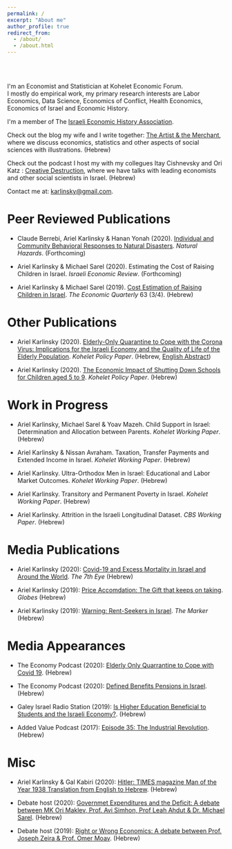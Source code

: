 ```yaml
---
permalink: /
excerpt: "About me"
author_profile: true
redirect_from: 
  - /about/
  - /about.html
---
```


<br/><br/>


I'm an Economist and Statistician at Kohelet Economic Forum. <br/>
I mostly do empirical work, my primary research interests are Labor Economics, Data Science, Economics of Conflict, Health Economics, Economics of Israel and Economic History.

I'm a member of The [Israeli Economic History Association](http://www.eha-israel.org/). 

Check out the blog my wife and I write together: [The Artist & the Merchant](https://www.artistandmerchant.com/), where we discuss economics, statistics and other aspects of social sciences with illustrations. (Hebrew)

Check out the podcast I host my with my collegues Itay Cishnevsky and Ori Katz : [Creative Destruction](http://heres.podbean.com/), where we have talks with leading economists and other social scientists in Israel. (Hebrew)

Contact me at: [karlinsky@gmail.com](karlinsky@gmail.com).



Peer Reviewed Publications
======
* Claude Berrebi, Ariel Karlinsky & Hanan Yonah (2020). [Individual and Community Behavioral Responses to Natural Disasters](https://papers.ssrn.com/sol3/papers.cfm?abstract_id=3630856). _Natural Hazards_. (Forthcoming) 

* Ariel Karlinsky & Michael Sarel (2020).  Estimating the Cost of Raising Children in Israel. _Israeli Economic Review_. (Forthcoming) 

* Ariel Karlinsky & Michael Sarel (2019).  [Cost Estimation of Raising Children in Israel](https://ieca.org.il/wp-content/uploads/2020/02/03Rivon2019Nos3and4.pdf#page=103). _The Economic Quarterly_ 63 (3/4). (Hebrew) 


Other Publications
======
* Ariel Karlinsky (2020). [Elderly-Only Quarantine to Cope with the Corona Virus: Implications for the Israeli Economy and the Quality of Life of the Elderly Population](https://kohelet.org.il/wp-content/uploads/2020/04/%D7%A1%D7%92%D7%A8-%D7%9E%D7%91%D7%95%D7%92%D7%A8%D7%99%D7%9D-%D7%A1%D7%95%D7%A4%D7%99.pdf). _Kohelet Policy Paper_. (Hebrew, [English Abstract](https://bit.ly/3aeYGRT))

* Ariel Karlinsky (2020). [The Economic Impact of Shutting Down Schools for Children aged 5 to 9](https://kohelet.org.il/wp-content/uploads/2020/04/econ.impact.child_.covid_.pdf). _Kohelet Policy Paper_. (Hebrew)


Work in Progress
======
* Ariel Karlinsky, Michael Sarel & Yoav Mazeh. Child Support in Israel: Determination and Allocation between Parents. _Kohelet Working Paper_. (Hebrew)

* Ariel Karlinsky & Nissan Avraham. Taxation, Transfer Payments and Extended Income in Israel. _Kohelet Working Paper_. (Hebrew)

* Ariel Karlinsky. Ultra-Orthodox Men in Israel: Educational and Labor Market Outcomes. _Kohelet Working Paper_. (Hebrew)

* Ariel Karlinsky. Transitory and Permanent Poverty in Israel. _Kohelet Working Paper_. (Hebrew)

* Ariel Karlinsky. Attrition in the Israeli Longitudinal Dataset. _CBS Working Paper_. (Hebrew) 


Media Publications
======
* Ariel Karlinsky (2020): [Covid-19 and Excess Mortality in Israel and Around the World](https://www.the7eye.org.il/387586). _The 7th Eye_ (Hebrew)

* Ariel Karlinsky (2019): [Price Accomdation: The Gift that keeps on taking](https://www.globes.co.il/news/article.aspx?did=1001311056). _Globes_ (Hebrew)

* Ariel Karlinsky (2019): [Warning: Rent-Seekers in Israel](https://www.themarker.com/news/macro/.premium-1.7644969). _The Marker_ (Hebrew)


Media Appearances
======
* The Economy Podcast (2020): [Elderly Only Quarrantine to Cope with Covid 19](https://www.youtube.com/watch?v=D5AvwLFn6pE). (Hebrew)

* The Economy Podcast (2020): [Defined Benefits Pensions in Israel](https://www.youtube.com/watch?v=qH7MyWhr2lk). (Hebrew)

* Galey Israel Radio Station (2019): [Is Higher Education Beneficial to Students and the Israeli Economy?](https://www.youtube.com/watch?v=xhxl-dDgDYI). (Hebrew)

* Added Value Podcast (2017): [Episode 35: The Industrial Revolution](http://www.added-value.co/35/). (Hebrew)


Misc
======
* Ariel Karlinsky & Gal Kabiri (2020): [Hitler: TIMES magazine Man of the Year 1938 Translation from English to Hebrew](https://dannyorbach.com/2020/05/23/%D7%94%D7%99%D7%98%D7%9C%D7%A8-%D7%90%D7%99%D7%A9-%D7%94%D7%A9%D7%A0%D7%94-%D7%A0%D7%91%D7%95%D7%90%D7%94-%D7%A9%D7%94%D7%AA%D7%92%D7%A9%D7%9E%D7%94-%D7%98%D7%95%D7%A8-%D7%90%D7%95%D7%A8%D7%97/). (Hebrew)

* Debate host (2020): [Governmet Expenditures and the Deficit: A debate between MK Ori Maklev, Prof. Avi Simhon, Prof Leah Ahdut & Dr. Michael Sarel](https://www.youtube.com/watch?v=Ei0BrrVCyHE). (Hebrew)

* Debate host (2019): [Right or Wrong Economics: A debate between Prof. Joseph Zeira & Prof. Omer Moav](https://www.youtube.com/watch?v=m0dHE_ux-YE). (Hebrew)


